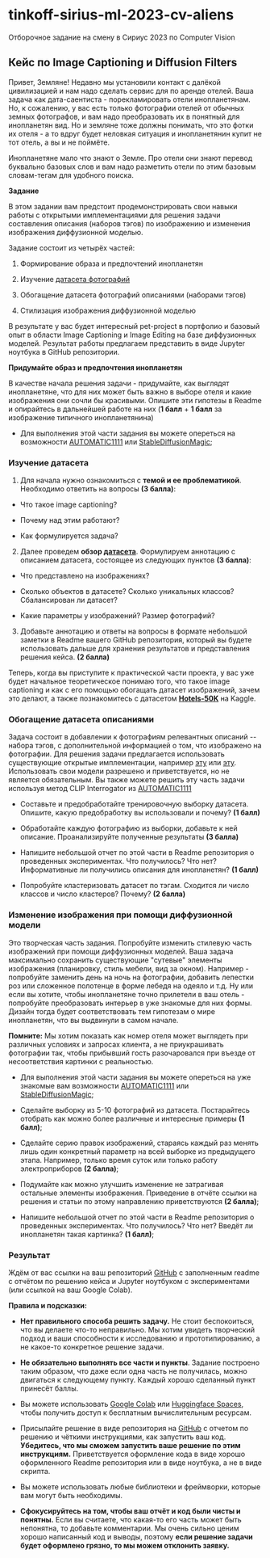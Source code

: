 # tinkoff-sirius-ml-2023-cv-aliens
Отборочное задание на смену в Сириус 2023 по Computer Vision

## **Кейс по Image Captioning и Diffusion Filters**

Привет, Земляне! Недавно мы установили контакт с далёкой цивилизацией и
нам надо сделать сервис для по аренде отелей. Ваша задача как
дата-саентиста - порекламировать отели инопланетянам. Но, к сожалению, у
вас есть только фотографии отелей от обычных земных фотографов, и вам
надо преобразовать их в понятный для инопланетян вид. Но и земляне тоже
должны понимать, что это фотки их отеля - а то вдруг будет неловкая
ситуация и инопланетянин купит не тот отель, а вы и не поймёте.

Инопланетяне мало что знают о Земле. Про отели они знают перевод
буквально базовых слов и вам надо разметить отели по этим базовым
словам-тегам для удобного поиска.

**Задание**

В этом задании вам предстоит продемонстрировать свои навыки работы с
открытыми имплементациями для решения задачи составления описания
(наборов тэгов) по изображению и изменения изображения диффузионной
моделью.

Задание состоит из четырёх частей:

1.  Формирование образа и предпочтений инопланетян

2.  Изучение [датасета
    фотографий](https://paperswithcode.com/dataset/hotels-50k)

3.  Обогащение датасета фотографий описаниями (наборами тэгов)

4.  Стилизация изображения диффузионной моделью

В результате у вас будет интересный pet-project в портфолио и базовый
опыт в области Image Captioning и Image Editing на базе диффузионных
моделей. Результат работы предлагаем представить в виде Jupyter ноутбука
в GitHub репозитории.

**Придумайте образ и предпочтения инопланетян**

В качестве начала решения задачи - придумайте, как выглядят
инопланетяне, что для них может быть важно в выборе отеля и какие
изображения они сочли бы красивыми. Опишите эти гипотезы в Readme и
опирайтесь в дальнейшей работе на них (**1 балл** + **1 балл** за
изображение типичного инопланетянина)

-   Для выполнения этой части задания вы можете опереться на возможности
    [AUTOMATIC1111](https://github.com/AUTOMATIC1111/stable-diffusion-webui)
    или
    [StableDiffusionMagic](https://github.com/rupeshs/diffusionmagic?ysclid=llkknjn6pv895581605);

### Изучение датасета

1.  Для начала нужно ознакомиться с **темой и ее проблематикой**.
    Необходимо ответить на вопросы **(3 балла)**:

-   Что такое image captioning?

-   Почему над этим работают?

-   Как формулируется задача?

2.  Далее проведем **обзор
    [датасета](https://paperswithcode.com/dataset/hotels-50k)**.
    Формулируем аннотацию с описанием датасета, состоящее из следующих
    пунктов **(3 балла)**:

-   Что представлено на изображениях?

-   Сколько объектов в датасете? Сколько уникальных классов?
    Сбалансирован ли датасет?

-   Какие параметры у изображений? Размер фотографий?

3.  Добавьте аннотацию и ответы на вопросы в формате небольшой заметки в
    Readme вашего GitHub репозитория, который вы будете использовать
    дальше для хранения результатов и представления решения кейса. **(2
    балла)**

Теперь, когда вы приступите к практической части проекта, у вас уже
будет начальное теоретическое понимаю того, что такое image captioning и
как с его помощью обогащать датасет изображений, зачем это делают, а
также познакомитесь с датасетом
[**Hotels-50K**](https://paperswithcode.com/dataset/hotels-50k)
на Kaggle.

### Обогащение датасета описаниями

Задача состоит в добавлении к фотографиям релевантных описаний -- набора
тэгов, с дополнительной информацией о том, что изображено на фотографии.
Для решения задачи предлагается использовать существующие открытые
имплементации, например
[эту](https://huggingface.co/docs/transformers/model_doc/clip)
или [эту](https://github.com/openai/CLIP). Использовать
свои модели разрешено и приветствуется, но не является обязательным. Вы
также можете решить эту часть задачи используя метод CLIP Interrogator
из
[AUTOMATIC1111](https://colab.research.google.com/drive/1eEZ_O-Fw87hoEsfSxUnGZhdqvMFEO5iV?usp=sharing)

-   Составьте и предобработайте тренировочную выборку датасета. Опишите,
    какую предобработку вы использовали и почему? **(1 балл)**

-   Обработайте каждую фотографию из выборки, добавьте к ней описание.
    Проанализируйте полученные результаты **(3 балла)**

-   Напишите небольшой отчет по этой части в Readme репозитория о
    проведенных экспериментах. Что получилось? Что нет? Информативные ли
    получились описания для инопланетян? **(1 балл)**

-   Попробуйте кластеризовать датасет по тэгам. Сходится ли число
    классов и число кластеров? Почему? **(2 балла)**

### Изменение изображения при помощи диффузионной модели

Это творческая часть задания. Попробуйте изменить стилевую часть
изображений при помощи диффузионных моделей. Ваша задача максимально
сохранить существующие "сутевые" элементы изображения (планировку, стиль
мебели, вид за окном). Например - попробуйте заменить день на ночь на
фотографии, добавить лепестки роз или сложенное полотенце в форме лебедя
на одеяло и т.д. Ну или если вы хотите, чтобы инопланетяне точно
прилетели в ваш отель - попробуйте преобразовать интерьер в уже знакомые
для них формы. Дизайн тогда будет соответствовать тем гипотезам о мире
инопланетян, что вы выдвинули в самом начале.

**Помните:** Мы хотим показать как номер отеля может выглядеть при
различных условиях и запросах клиента, а не приукрашивать фотографии
так, чтобы прибывший гость разочаровался при въезде от несоответствия
картинки с реальностью.

-   Для выполнения этой части задания вы можете опереться на уже
    знакомые вам возможности
    [AUTOMATIC1111](https://github.com/AUTOMATIC1111/stable-diffusion-webui)
    или
    [StableDiffusionMagic](https://github.com/rupeshs/diffusionmagic?ysclid=llkknjn6pv895581605);

-   Сделайте выборку из 5-10 фотографий из датасета. Постарайтесь
    отобрать как можно более различные и интересные примеры **(1
    балл)**;

-   Сделайте серию правок изображений, стараясь каждый раз менять лишь
    один конкретный параметр на всей выборке из предыдущего этапа.
    Например, только время суток или только работу электроприборов **(2
    балла)**;

-   Подумайте как можно улучшить изменение не затрагивая остальные
    элементы изображения. Приведение в отчёте ссылки на решения и статьи
    по этому направлению приветствуются **(2 балла)**;

-   Напишите небольшой отчет по этой части в Readme репозитория о
    проведенных экспериментах. Что получилось? Что нет? Введёт ли
    инопланетян такая картинка? **(1 балл)**;

### Результат

Ждём от вас ссылки на ваш репозиторий
[GitHub](https://github.com/) с заполненным readme с
отчётом по решению кейса и Jupyter ноутбуком с экспериментами (или
ссылкой на ваш Google Colab).

**Правила и подсказки:**

-   **Нет правильного способа решить задачу.** Не стоит беспокоиться,
    что вы делаете что-то неправильно. Мы хотим увидеть творческий
    подход и ваши способности к исследованию и прототипированию, а не
    какое-то конкретное решение задачи.

-   **Не обязательно выполнять все части и пункты**. Задание построено
    таким образом, что даже если одна часть не получилась, можно
    двигаться к следующему пункту. Каждый хорошо сделанный пункт
    принесёт баллы.

-   Вы можете использовать [Google
    Colab](https://colab.research.google.com/drive/1iSFDpRBKEWr2HLlz243rbym3J2X95kcy?usp=sharing)
    или [Huggingface
    Spaces](https://huggingface.co/spaces), чтобы получить
    доступ к бесплатным вычислительным ресурсам.

-   Присылайте решение в виде репозитория на
    [GitHub](https://github.com/) с отчетом по решению и
    чёткими инструкциями, как запустить ваш код. **Убедитесь, что мы
    сможем запустить ваше решение по этим инструкциям.** Приветствуется
    оформление кода в виде хорошо оформленного Readme репозитория или в
    виде ноутбука, а не в виде скрипта.

-   Вы можете использовать любые библиотеки и фреймворки, которые вам
    могут быть необходимы.

-   **Сфокусируйтесь на том, чтобы ваш отчёт и код были чисты и
    понятны.** Если вы считаете, что какая-то его часть может быть
    непонятна, то добавьте комментарии. Мы очень сильно ценим хорошо
    написанный код и выводы, поэтому **если решение задачи будет**
    **оформлено грязно, то мы можем отклонить заявку.**
